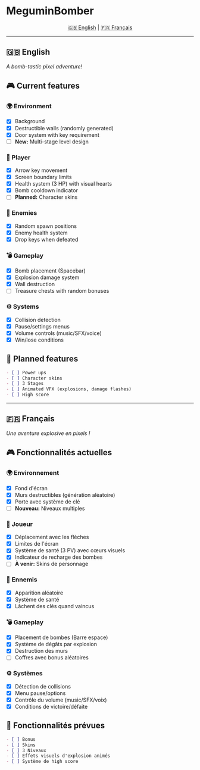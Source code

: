 # MeguminBomber

<p align="center">
  <a href="#english-version">🇬🇧 English</a> | 
  <a href="#version-française">🇫🇷 Français</a>
</p>

---

## <a id="english-version"></a>🇬🇧 English

_A bomb-tastic pixel adventure!_

## 🎮 Current features

### 🌍 Environment

- [x] Background
- [x] Destructible walls (randomly generated)
- [x] Door system with key requirement
- [ ] **New:** Multi-stage level design

### 🧙 Player

- [x] Arrow key movement
- [x] Screen boundary limits
- [x] Health system (3 HP) with visual hearts
- [x] Bomb cooldown indicator
- [ ] **Planned:** Character skins

### 👾 Enemies

- [x] Random spawn positions
- [x] Enemy health system
- [x] Drop keys when defeated

### 💣 Gameplay

- [x] Bomb placement (Spacebar)
- [x] Explosion damage system
- [x] Wall destruction
- [ ] Treasure chests with random bonuses

### ⚙️ Systems

- [x] Collision detection
- [x] Pause/settings menus
- [x] Volume controls (music/SFX/voice)
- [x] Win/lose conditions

## 🚀 Planned features

```md
- [ ] Power ups
- [ ] Character skins
- [ ] 3 Stages
- [ ] Animated VFX (explosions, damage flashes)
- [ ] High score
```

---

## <a id="version-française"></a>🇫🇷 Français

_Une aventure explosive en pixels !_

## 🎮 Fonctionnalités actuelles

### 🌍 Environnement

- [x] Fond d'écran
- [x] Murs destructibles (génération aléatoire)
- [x] Porte avec système de clé
- [ ] **Nouveau:** Niveaux multiples

### 🧙 Joueur

- [x] Déplacement avec les flèches
- [x] Limites de l'écran
- [x] Système de santé (3 PV) avec cœurs visuels
- [x] Indicateur de recharge des bombes
- [ ] **À venir:** Skins de personnage

### 👾 Ennemis

- [x] Apparition aléatoire
- [x] Système de santé
- [x] Lâchent des clés quand vaincus

### 💣 Gameplay

- [x] Placement de bombes (Barre espace)
- [x] Système de dégâts par explosion
- [x] Destruction des murs
- [ ] Coffres avec bonus aléatoires

### ⚙️ Systèmes

- [x] Détection de collisions
- [x] Menu pause/options
- [x] Contrôle du volume (music/SFX/voix)
- [x] Conditions de victoire/défaite

## 🚀 Fonctionnalités prévues

```md
- [ ] Bonus
- [ ] Skins
- [ ] 3 Niveaux
- [ ] Effets visuels d'explosion animés
- [ ] Système de high score
```
